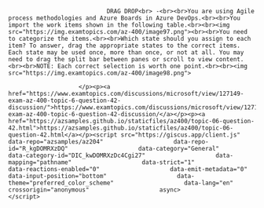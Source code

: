 <p class="card-text">
							
								DRAG DROP<br> -<br><br>You are using Agile process methodologies and Azure Boards in Azure DevOps.<br><br>You import the work items shown in the following table.<br><br><img src="https://img.examtopics.com/az-400/image97.png"><br><br>You need to categorize the items.<br><br>Which state should you assign to each item? To answer, drag the appropriate states to the correct items. Each state may be used once, more than once, or not at all. You may need to drag the split bar between panes or scroll to view content.<br><br>NOTE: Each correct selection is worth one point.<br><br><img src="https://img.examtopics.com/az-400/image98.png">
							
						</p><p><a href="https://www.examtopics.com/discussions/microsoft/view/127149-exam-az-400-topic-6-question-42-discussion/">https://www.examtopics.com/discussions/microsoft/view/127149-exam-az-400-topic-6-question-42-discussion/</a></p><p><a href="https://azsamples.github.io/staticfiles/az400/topic-06-question-42.html">https://azsamples.github.io/staticfiles/az400/topic-06-question-42.html</a></p><script src="https://giscus.app/client.js"                    data-repo="azsamples/az204"                    data-repo-id="R_kgDOMRXzDQ"                    data-category="General"                    data-category-id="DIC_kwDOMRXzDc4Cgi27"                    data-mapping="pathname"                    data-strict="1"                    data-reactions-enabled="0"                    data-emit-metadata="0"                    data-input-position="bottom"                    data-theme="preferred_color_scheme"                    data-lang="en"                    crossorigin="anonymous"                    async>                    </script>